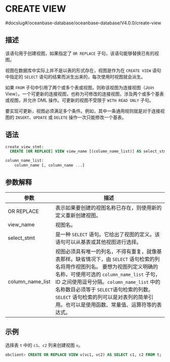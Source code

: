 CREATE VIEW 
================================
#docslug#/oceanbase-database/oceanbase-database/V4.0.0/create-view


描述 
-----------------------

该语句用于创建视图，如果指定了 `OR REPLACE` 子句，该语句能够替换已有的视图。

视图在数据库中实际上并不是以表的形式存在，视图是作为在 `CREATE VIEW` 语句中指定的 `SELECT` 语句的结果而派生出来的，每次使用时视图就会派生。

如果 `FROM` 子句中引用了两个或多个表或视图，则称该视图为连接视图（Join View）。一个可更新的连接视图，也称为可修改的连接视图，涉及两个或多个基表或视图，并允许 DML 操作。可更新的视图不受限于 `WITH READ ONLY` 子句。

要实现可更新，视图必须满足多个条件。例如，其中一条通用规则就是对于连接视图的 `INSERT`、`UPDATE` 或 `DELETE` 操作一次只能修改一个基表。

语法 
-----------------------

```sql
create_view_stmt:
  CREATE [OR REPLACE] VIEW view_name [(column_name_list)] AS select_stmt;

column_name_list:
    column_name [, column_name ...]
```



参数解释 
-------------------------



|      **参数**      |                                                                                                                      **描述**                                                                                                                       |
|------------------|---------------------------------------------------------------------------------------------------------------------------------------------------------------------------------------------------------------------------------------------------|
| OR REPLACE       | 表示如果要创建的视图名称已存在，则使用新的定义重新创建视图。                                                                                                                                                                                                                    |
| view_name        | 视图名。                                                                                                                                                                                                                                              |
| select_stmt      | 是一种 `SELECT` 语句。它给出了视图的定义。该语句可以从基表或其他视图进行选择。                                                                                                                                                                                                      |
| column_name_list | 视图必须具有唯一的列名，不得有重复，就像基表那样。缺省情况下，由 `SELECT` 语句检索的列名将用作视图列名。 要想为视图列定义明确的名称，可使用可选的 `column_name_list` 子句，ID 之间使用逗号分隔。`column_name_list` 中的名称数目必须等于 `SELECT`语句检索的列数。 `SELECT` 语句检索的列可以是对表列的简单引用。也可以是使用函数、常量值、运算符等的表达式。 |



示例 
-----------------------

选择表 `t` 中的 `c1`、`c2` 列来创建视图 `v`。

```sql
obclient> CREATE OR REPLACE VIEW v(vc1, vc2) AS SELECT c1, c2 FROM t;
```


